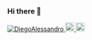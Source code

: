 ### Hi there 👋

<p align="left">
  <a href="https://github.com/DiegoAlessandro/DiegoAlessandro/">
    <img src="https://komarev.com/ghpvc/?username=DiegoAlessandro" alt="DiegoAlessandro" />
  </a>
  <a href="http://twitter.com/D10318C">
    <img height="20" src="https://img.shields.io/twitter/follow/D10318C?label=Twitter&logo=twitter&style=flat" />
  </a>
  <a href="https://github.com/DiegoAlessandro">
    <img height="20" src="https://img.shields.io/github/followers/DiegoAlessandro?label=follow&logo=github&style=flat" />
  </a>
</p>
<!--
**DiegoAlessandro/DiegoAlessandro** is a ✨ _special_ ✨ repository because its `README.md` (this file) appears on your GitHub profile.

Here are some ideas to get you started:

- 🔭 I’m currently working on ...
- 🌱 I’m currently learning ...
- 👯 I’m looking to collaborate on ...
- 🤔 I’m looking for help with ...
- 💬 Ask me about ...
- 📫 How to reach me: ...
- 😄 Pronouns: ...
- ⚡ Fun fact: ...
-->
